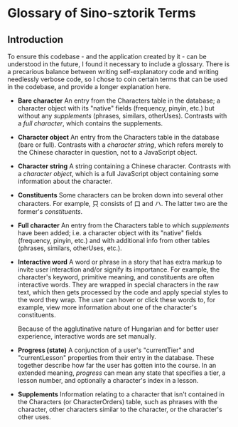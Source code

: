 # Glossary of Sino-sztorik Terms

## Introduction

To ensure this codebase - and the application created by it - can be understood in the future, I found it necessary to include a glossary. There is a precarious balance between writing self-explanatory code and writing needlessly verbose code, so I chose to coin certain terms that can be used in the codebase, and provide a longer explanation here.

- **Bare character**
  An entry from the Characters table in the database; a character object with its "native" fields (frequency, pinyin, etc.) but without any _supplements_ (phrases, similars, otherUses). Contrasts with a _full character_, which contains the supplements.

- **Character object**
  An entry from the Characters table in the database (bare or full). Contrasts with a _character string_, which refers merely to the Chinese character in question, not to a JavaScript object.

- **Character string**
  A string containing a Chinese character. Contrasts with a _character object_, which is a full JavaScript object containing some information about the character.

- **Constituents**
  Some characters can be broken down into several other characters. For example, 只 consists of 口 and ハ. The latter two are the former's _constituents_.

- **Full character**
  An entry from the Characters table to which _supplements_ have been added; i.e. a character object with its "native" fields (frequency, pinyin, etc.) and with additional info from other tables (phrases, similars, otherUses, etc.).

- **Interactive word**
  A word or phrase in a story that has extra markup to invite user interaction and/or signify its importance. For example, the character's keyword, primitive meaning, and constituents are often interactive words. They are wrapped in special characters in the raw text, which then gets processed by the code and apply special styles to the word they wrap. The user can hover or click these words to, for example, view more information about one of the character's constituents.

  Because of the agglutinative nature of Hungarian and for better user experience, interactive words are set manually.

- **Progress (state)**
  A conjunction of a user's "currentTier" and "currentLesson" properties from their entry in the database. These together describe how far the user has gotten into the course. In an extended meaning, _progress_ can mean any state that specifies a tier, a lesson number, and optionally a character's index in a lesson.

- **Supplements**
  Information relating to a character that isn't contained in the Characters (or CharacterOrders) table, such as phrases with the character, other characters similar to the character, or the character's other uses.
